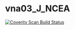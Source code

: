 # vna03_J_NCEA
<a href="https://scan.coverity.com/projects/wendyzhang1121-vna03_j_ncea">
  <img alt="Coverity Scan Build Status"
       src="https://scan.coverity.com/projects/9642/badge.svg"/>
</a>
